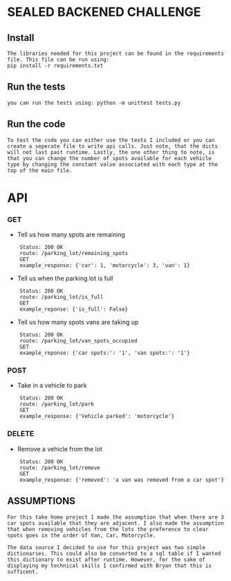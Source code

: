 # SEALED BACKENED CHALLENGE


## Install

    The libraries needed for this project can be found in the requirements file. This file can be run using:
    pip install -r requirements.txt

## Run the tests

    you can run the tests using: python -m unittest tests.py
    
## Run the code
    
    To test the code you can either use the tests I included or you can create a seperate file to write api calls. Just note, that the dicts will not last past runtime. Lastly, the one other thing to note, is that you can change the number of spots available for each vehicle type by changing the constant value associated with each type at the top of the main file.
    
    
   
# API

### GET
- Tell us how many spots are remaining
```
    Status: 200 OK
    route: /parking_lot/remaining_spots
    GET
    example_response: {'car': 1, 'motorcycle': 3, 'van': 1}
```

- Tell us when the parking lot is full
```
    Status: 200 OK
    route: /parking_lot/is_full
    GET
    example_reponse: {'is_full': False}
```

- Tell us how many spots vans are taking up
```
    Status: 200 OK
    route: /parking_lot/van_spots_occupied
    GET
    example_reponse: {'car spots:': '1', 'van spots:': '1'}
````
   
### POST
- Take in a vehicle to park
```
    Status: 200 OK
    route: /parking_lot/park
    GET
    example_response: {'Vehicle parked': 'motorcycle'}
```

### DELETE
- Remove a vehicle from the lot
```
    Status: 200 OK
    route: /parking_lot/remove
    GET
    example_response: {'removed': 'a van was removed from a car spot'}
```

## ASSUMPTIONS
```
For this take home project I made the assumption that when there are 3 car spots available that they are adjacent. I also made the assumption that when removing vehicles from the lots the preference to clear spots goes in the order of Van, Car, Motorcycle. 

The data source I decided to use for this project was two simple dictionaries. This could also be converted to a sql table if I wanted this dictionary to exist after runtime. However, for the sake of displaying my technical skills I confirmed with Bryan that this is sufficent.

```
